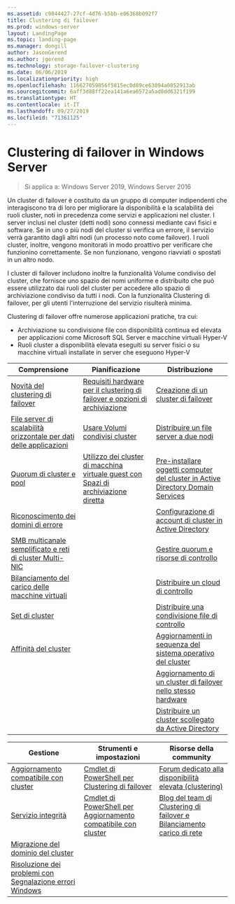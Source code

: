 ```yaml
---
ms.assetid: c9844427-27cf-4d76-b5bb-e06368b092f7
title: Clustering di failover
ms.prod: windows-server
layout: LandingPage
ms.topic: landing-page
ms.manager: dongill
author: JasonGerend
ms.author: jgerend
ms.technology: storage-failover-clustering
ms.date: 06/06/2019
ms.localizationpriority: high
ms.openlocfilehash: 116627059856f5815ec0d89ce63094a0852913ab
ms.sourcegitcommit: 6aff3d88ff22ea141a6ea6572a5ad8dd6321f199
ms.translationtype: HT
ms.contentlocale: it-IT
ms.lasthandoff: 09/27/2019
ms.locfileid: "71361125"
---
```

# <a name="failover-clustering-in-windows-server"></a>Clustering di failover in Windows Server

> Si applica a: Windows Server 2019, Windows Server 2016

Un cluster di failover è costituito da un gruppo di computer indipendenti che interagiscono tra di loro per migliorare la disponibilità e la scalabilità dei ruoli cluster, noti in precedenza come servizi e applicazioni nel cluster. I server inclusi nel cluster (detti nodi) sono connessi mediante cavi fisici e software. Se in uno o più nodi del cluster si verifica un errore, il servizio verrà garantito dagli altri nodi (un processo noto come failover). I ruoli cluster, inoltre, vengono monitorati in modo proattivo per verificare che funzionino correttamente. Se non funzionano, vengono riavviati o spostati in un altro nodo.

I cluster di failover includono inoltre la funzionalità Volume condiviso del cluster, che fornisce uno spazio dei nomi uniforme e distribuito che può essere utilizzato dai ruoli del cluster per accedere allo spazio di archiviazione condiviso da tutti i nodi. Con la funzionalità Clustering di failover, per gli utenti l'interruzione del servizio risulterà minima.

Clustering di failover offre numerose applicazioni pratiche, tra cui:

* Archiviazione su condivisione file con disponibilità continua ed elevata per applicazioni come Microsoft SQL Server e macchine virtuali Hyper-V
* Ruoli cluster a disponibilità elevata eseguiti su server fisici o su macchine virtuali installate in server che eseguono Hyper-V

| **Comprensione**                                                               |  **Pianificazione**                          |  **Distribuzione**       |
| -------------                                                                |  --------------                        | --------------------- |
| [Novità del clustering di failover](whats-new-in-failover-clustering.md)    | [Requisiti hardware per il clustering di failover e opzioni di archiviazione](clustering-requirements.md)  | [Creazione di un cluster di failover](create-failover-cluster.md) |
| [File server di scalabilità orizzontale per dati delle applicazioni](sofs-overview.md)               | [Usare Volumi condivisi cluster](failover-cluster-csvs.md) | [Distribuire un file server a due nodi](../storage/storage-spaces/storage-spaces-direct-in-vm.md) |
|  [Quorum di cluster e pool](../storage/storage-spaces/understand-quorum.md)   |  [Utilizzo dei cluster di macchina virtuale guest con Spazi di archiviazione diretta](../storage/storage-spaces/storage-spaces-direct-in-vm.md)       | [Pre-installare oggetti computer del cluster in Active Directory Domain Services](prestage-cluster-adds.md) |
| [Riconoscimento dei domini di errore](fault-domains.md)                                 |                                 | [Configurazione di account di cluster in Active Directory](configure-ad-accounts.md) |
| [SMB multicanale semplificato e reti di cluster Multi-NIC](smb-multichannel.md) |                       | [Gestire quorum e risorse di controllo](manage-cluster-quorum.md) |
| [Bilanciamento del carico delle macchine virtuali](vm-load-balancing-overview.md)                         |                             | [Distribuire un cloud di controllo](deploy-cloud-witness.md) |
| [Set di cluster](../storage/storage-spaces/cluster-sets.md)                  |                             |[Distribuire una condivisione file di controllo](file-share-witness.md) |
| [Affinità del cluster](cluster-affinity.md)                                     |                            | [Aggiornamenti in sequenza del sistema operativo del cluster](cluster-operating-system-rolling-upgrade.md) |
|                                                                             |                            | [Aggiornamento di un cluster di failover nello stesso hardware](upgrade-option-same-hardware.md) |
|                                                                            |                             | [Distribuire un cluster scollegato da Active Directory](https://docs.microsoft.com/previous-versions/windows/it-pro/windows-server-2012-R2-and-2012/dn265970\(v%3dws.11\))

|**Gestione**  |  **Strumenti e impostazioni**  |  **Risorse della community**       |
| ------------- |  -------------- | --------------------- |
| [Aggiornamento compatibile con cluster](cluster-aware-updating.md)    |   [Cmdlet di PowerShell per Clustering di failover](https://docs.microsoft.com/powershell/module/failoverclusters/?view=win10-ps)      |  [Forum dedicato alla disponibilità elevata (clustering)](https://go.microsoft.com/fwlink/p/?LinkId=230641)       |
|  [Servizio integrità](health-service-overview.md)   |   [Cmdlet di PowerShell per Aggiornamento compatibile con cluster](https://docs.microsoft.com/powershell/module/clusterawareupdating/?view=win10-ps)      | [Blog del team di Clustering di failover e Bilanciamento carico di rete](http://blogs.msdn.com/b/clustering/)        |
|  [Migrazione del dominio del cluster](cluster-domain-migration.md)   |         |         |
|  [Risoluzione dei problemi con Segnalazione errori Windows](troubleshooting-using-wer-reports.md)   |         |         |
